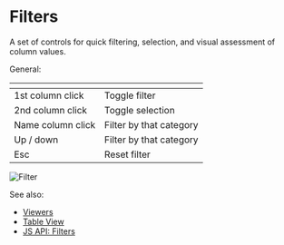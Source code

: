 <!-- TITLE: Filters -->
<!-- SUBTITLE: -->

# Filters

A set of controls for quick filtering, selection, and visual assessment of column values.

General:

| []()              |                         |
|-------------------|-------------------------|
| 1st column click  | Toggle filter           |
| 2nd column click  | Toggle selection        |
| Name column click | Filter by that category |
| Up / down         | Filter by that category |
| Esc               |  Reset filter           |

![Filter](../../uploads/gifs/filter.gif "Filter")  

See also: 
  
  * [Viewers](../viewers.md)
  * [Table View](../../overview/table-view.md)
  * [JS API: Filters](https://public.datagrok.ai/js/samples/ui/viewers/filters)
